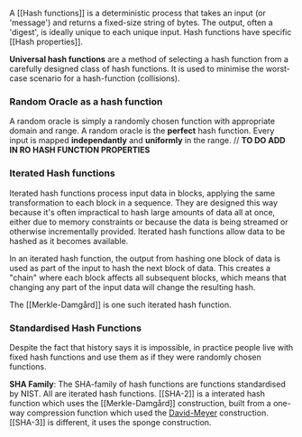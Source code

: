 A [[Hash functions]] is a deterministic process that takes an input (or 'message') and returns a fixed-size string of bytes. The output, often a 'digest', is ideally unique to each unique input. Hash functions have specific [[Hash properties]]. 

**Universal hash functions** are a method of selecting a hash function from a carefully designed class of hash functions. It is used to minimise the worst-case scenario for a hash-function (collisions). 

### Random Oracle as a hash function
A random oracle is simply a randomly chosen function with appropriate domain and range. A random oracle is the **perfect** hash function. Every input is mapped **independantly** and **uniformly** in the range. // **TO DO ADD IN RO HASH FUNCTION PROPERTIES**

### Iterated Hash functions 
Iterated hash functions process input data in blocks, applying the same transformation to each block in a sequence. They are designed this way because it's often impractical to hash large amounts of data all at once, either due to memory constraints or because the data is being streamed or otherwise incrementally provided. Iterated hash functions allow data to be hashed as it becomes available.

In an iterated hash function, the output from hashing one block of data is used as part of the input to hash the next block of data. This creates a "chain" where each block affects all subsequent blocks, which means that changing any part of the input data will change the resulting hash.

The [[Merkle-Damgård]] is one such iterated hash function. 

### Standardised Hash Functions

Despite the fact that history says it is impossible, in practice people live with fixed hash functions and use them as if they were randomly chosen functions. 

**SHA Family**: The SHA-family of hash functions are functions standardised by NIST. All are iterated hash functions. [[SHA-2]] is a interated hash function which uses the [[Merkle-Damgård]] construction, built from a one-way compression function which used the [David-Meyer](https://en.wikipedia.org/wiki/One-way_compression_function#Davies%E2%80%93Meyer) construction. [[SHA-3]] is different, it uses the sponge construction. 